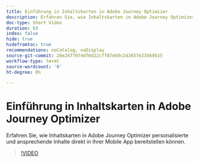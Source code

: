 ```yaml
---
title: Einführung in Inhaltskarten in Adobe Journey Optimizer
description: Erfahren Sie, wie Inhaltskarten in Adobe Journey Optimizer personalisierte und ansprechende Inhalte direkt in Ihrer Mobile App bereitstellen können.
doc-type: Short Video
duration: 63
index: false
hide: true
hidefromtoc: true
recommendations: noCatalog, noDisplay
source-git-commit: 28e2477974df6d22cff87eb9c242657e23569b15
workflow-type: tm+mt
source-wordcount: '0'
ht-degree: 0%

---
```



# Einführung in Inhaltskarten in Adobe Journey Optimizer

Erfahren Sie, wie Inhaltskarten in Adobe Journey Optimizer personalisierte und ansprechende Inhalte direkt in Ihrer Mobile App bereitstellen können.

<!-- 62_S603_3442534_62_introduction-to-content-cards-in-adobe-journey-optimizer -->
>[!VIDEO](https://video.tv.adobe.com/v/3460395/?learn=on&enablevpops=true&captions=ger)

